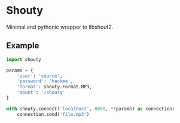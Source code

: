# Shouty

Minimal and pythonic wrapper to libshout2.


## Example

```python
import shouty

params = {
    'user': 'source',
    'password': 'hackme',
    'format': shouty.Format.MP3,
    'mount': '/shouty'
}

with shouty.connect('localhost', 8000, **params) as connection:
    connection.send('file.mp3')
```

